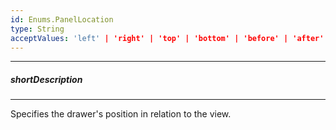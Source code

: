 ```yaml
---
id: Enums.PanelLocation
type: String
acceptValues: 'left' | 'right' | 'top' | 'bottom' | 'before' | 'after'
---
```

---
##### shortDescription
<!-- Description goes here -->

---
<!-- Description goes here -->
Specifies the drawer's position in relation to the view.